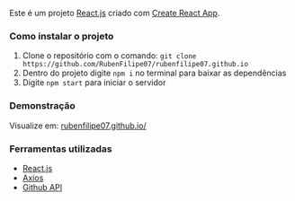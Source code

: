 Este é um projeto <a href="https://reactjs.org/">React.js</a> criado com [Create React App](https://github.com/facebook/create-react-app).

<h3>Como instalar o projeto</h3>

<ol>
  <li>Clone o repositório com o comando: <code>git clone https://github.com/RubenFilipe07/rubenfilipe07.github.io</code> </li>
  <li>Dentro do projeto digite <code>npm i</code> no terminal para baixar as dependências</li>
  <li>Digite <code>npm start</code> para iniciar o servidor</li>
</ol>

<h3>Demonstração</h3>
<p>Visualize em: <a href="https://rubenfilipe07.github.io">rubenfilipe07.github.io/</a></p>

<h3>Ferramentas utilizadas</h3>
<ul>
    <li><a href="https://reactjs.org/">React.js</a></li>
    <li><a href="https://axios-http.com/docs/intro">Axios</a></li>
    <li><a href="https://docs.github.com/en/rest">Github API</a></li>
</ul>
